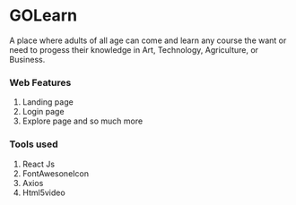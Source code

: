 # GOLearn
A place where adults of all age can come and learn any course the want or need to progess their knowledge in Art, Technology, Agriculture, or Business.

### Web Features
1. Landing page
2. Login page
3. Explore page and so much more

### Tools used
1. React Js
2. FontAwesoneIcon
3. Axios
4. Html5video

